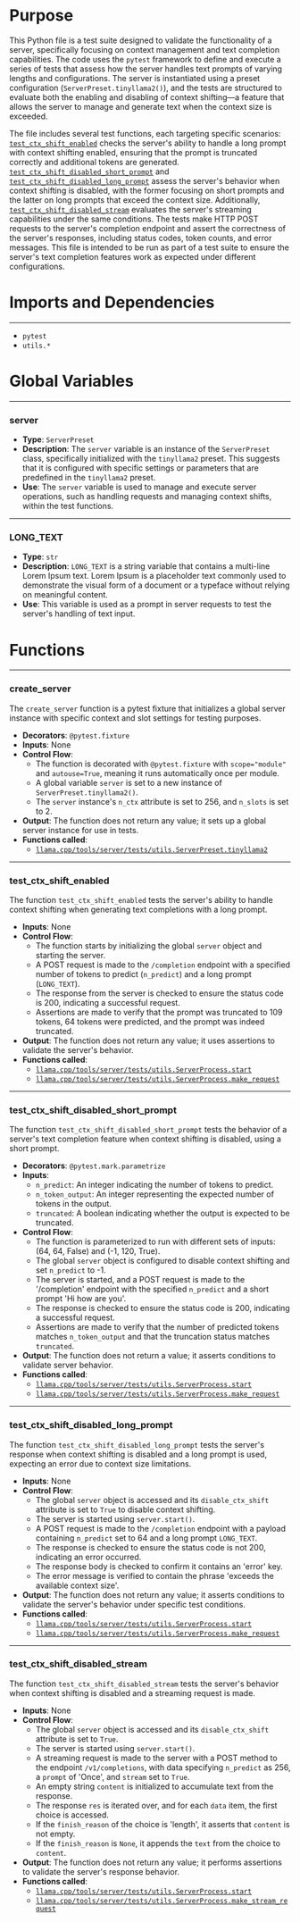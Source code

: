# Purpose
This Python file is a test suite designed to validate the functionality of a server, specifically focusing on context management and text completion capabilities. The code uses the `pytest` framework to define and execute a series of tests that assess how the server handles text prompts of varying lengths and configurations. The server is instantiated using a preset configuration (`ServerPreset.tinyllama2()`), and the tests are structured to evaluate both the enabling and disabling of context shifting—a feature that allows the server to manage and generate text when the context size is exceeded.

The file includes several test functions, each targeting specific scenarios: [`test_ctx_shift_enabled`](#cpp/tools/server/tests/unit/test_ctx_shifttest_ctx_shift_enabled) checks the server's ability to handle a long prompt with context shifting enabled, ensuring that the prompt is truncated correctly and additional tokens are generated. [`test_ctx_shift_disabled_short_prompt`](#cpp/tools/server/tests/unit/test_ctx_shifttest_ctx_shift_disabled_short_prompt) and [`test_ctx_shift_disabled_long_prompt`](#cpp/tools/server/tests/unit/test_ctx_shifttest_ctx_shift_disabled_long_prompt) assess the server's behavior when context shifting is disabled, with the former focusing on short prompts and the latter on long prompts that exceed the context size. Additionally, [`test_ctx_shift_disabled_stream`](#cpp/tools/server/tests/unit/test_ctx_shifttest_ctx_shift_disabled_stream) evaluates the server's streaming capabilities under the same conditions. The tests make HTTP POST requests to the server's completion endpoint and assert the correctness of the server's responses, including status codes, token counts, and error messages. This file is intended to be run as part of a test suite to ensure the server's text completion features work as expected under different configurations.
# Imports and Dependencies

---
- `pytest`
- `utils.*`


# Global Variables

---
### server
- **Type**: `ServerPreset`
- **Description**: The `server` variable is an instance of the `ServerPreset` class, specifically initialized with the `tinyllama2` preset. This suggests that it is configured with specific settings or parameters that are predefined in the `tinyllama2` preset.
- **Use**: The `server` variable is used to manage and execute server operations, such as handling requests and managing context shifts, within the test functions.


---
### LONG\_TEXT
- **Type**: `str`
- **Description**: `LONG_TEXT` is a string variable that contains a multi-line Lorem Ipsum text. Lorem Ipsum is a placeholder text commonly used to demonstrate the visual form of a document or a typeface without relying on meaningful content.
- **Use**: This variable is used as a prompt in server requests to test the server's handling of text input.


# Functions

---
### create\_server<!-- {{#callable:llama.cpp/tools/server/tests/unit/test_ctx_shift.create_server}} -->
The `create_server` function is a pytest fixture that initializes a global server instance with specific context and slot settings for testing purposes.
- **Decorators**: `@pytest.fixture`
- **Inputs**: None
- **Control Flow**:
    - The function is decorated with `@pytest.fixture` with `scope="module"` and `autouse=True`, meaning it runs automatically once per module.
    - A global variable `server` is set to a new instance of `ServerPreset.tinyllama2()`.
    - The `server` instance's `n_ctx` attribute is set to 256, and `n_slots` is set to 2.
- **Output**: The function does not return any value; it sets up a global server instance for use in tests.
- **Functions called**:
    - [`llama.cpp/tools/server/tests/utils.ServerPreset.tinyllama2`](../utils.py.driver.md#ServerPresettinyllama2)


---
### test\_ctx\_shift\_enabled<!-- {{#callable:llama.cpp/tools/server/tests/unit/test_ctx_shift.test_ctx_shift_enabled}} -->
The function `test_ctx_shift_enabled` tests the server's ability to handle context shifting when generating text completions with a long prompt.
- **Inputs**: None
- **Control Flow**:
    - The function starts by initializing the global `server` object and starting the server.
    - A POST request is made to the `/completion` endpoint with a specified number of tokens to predict (`n_predict`) and a long prompt (`LONG_TEXT`).
    - The response from the server is checked to ensure the status code is 200, indicating a successful request.
    - Assertions are made to verify that the prompt was truncated to 109 tokens, 64 tokens were predicted, and the prompt was indeed truncated.
- **Output**: The function does not return any value; it uses assertions to validate the server's behavior.
- **Functions called**:
    - [`llama.cpp/tools/server/tests/utils.ServerProcess.start`](../utils.py.driver.md#ServerProcessstart)
    - [`llama.cpp/tools/server/tests/utils.ServerProcess.make_request`](../utils.py.driver.md#ServerProcessmake_request)


---
### test\_ctx\_shift\_disabled\_short\_prompt<!-- {{#callable:llama.cpp/tools/server/tests/unit/test_ctx_shift.test_ctx_shift_disabled_short_prompt}} -->
The function `test_ctx_shift_disabled_short_prompt` tests the behavior of a server's text completion feature when context shifting is disabled, using a short prompt.
- **Decorators**: `@pytest.mark.parametrize`
- **Inputs**:
    - `n_predict`: An integer indicating the number of tokens to predict.
    - `n_token_output`: An integer representing the expected number of tokens in the output.
    - `truncated`: A boolean indicating whether the output is expected to be truncated.
- **Control Flow**:
    - The function is parameterized to run with different sets of inputs: (64, 64, False) and (-1, 120, True).
    - The global `server` object is configured to disable context shifting and set `n_predict` to -1.
    - The server is started, and a POST request is made to the '/completion' endpoint with the specified `n_predict` and a short prompt 'Hi how are you'.
    - The response is checked to ensure the status code is 200, indicating a successful request.
    - Assertions are made to verify that the number of predicted tokens matches `n_token_output` and that the truncation status matches `truncated`.
- **Output**: The function does not return a value; it asserts conditions to validate server behavior.
- **Functions called**:
    - [`llama.cpp/tools/server/tests/utils.ServerProcess.start`](../utils.py.driver.md#ServerProcessstart)
    - [`llama.cpp/tools/server/tests/utils.ServerProcess.make_request`](../utils.py.driver.md#ServerProcessmake_request)


---
### test\_ctx\_shift\_disabled\_long\_prompt<!-- {{#callable:llama.cpp/tools/server/tests/unit/test_ctx_shift.test_ctx_shift_disabled_long_prompt}} -->
The function `test_ctx_shift_disabled_long_prompt` tests the server's response when context shifting is disabled and a long prompt is used, expecting an error due to context size limitations.
- **Inputs**: None
- **Control Flow**:
    - The global `server` object is accessed and its `disable_ctx_shift` attribute is set to `True` to disable context shifting.
    - The server is started using `server.start()`.
    - A POST request is made to the `/completion` endpoint with a payload containing `n_predict` set to 64 and a long prompt `LONG_TEXT`.
    - The response is checked to ensure the status code is not 200, indicating an error occurred.
    - The response body is checked to confirm it contains an 'error' key.
    - The error message is verified to contain the phrase 'exceeds the available context size'.
- **Output**: The function does not return any value; it asserts conditions to validate the server's behavior under specific test conditions.
- **Functions called**:
    - [`llama.cpp/tools/server/tests/utils.ServerProcess.start`](../utils.py.driver.md#ServerProcessstart)
    - [`llama.cpp/tools/server/tests/utils.ServerProcess.make_request`](../utils.py.driver.md#ServerProcessmake_request)


---
### test\_ctx\_shift\_disabled\_stream<!-- {{#callable:llama.cpp/tools/server/tests/unit/test_ctx_shift.test_ctx_shift_disabled_stream}} -->
The function `test_ctx_shift_disabled_stream` tests the server's behavior when context shifting is disabled and a streaming request is made.
- **Inputs**: None
- **Control Flow**:
    - The global `server` object is accessed and its `disable_ctx_shift` attribute is set to `True`.
    - The server is started using `server.start()`.
    - A streaming request is made to the server with a POST method to the endpoint `/v1/completions`, with data specifying `n_predict` as 256, a `prompt` of 'Once', and `stream` set to `True`.
    - An empty string `content` is initialized to accumulate text from the response.
    - The response `res` is iterated over, and for each `data` item, the first choice is accessed.
    - If the `finish_reason` of the choice is 'length', it asserts that `content` is not empty.
    - If the `finish_reason` is `None`, it appends the `text` from the choice to `content`.
- **Output**: The function does not return any value; it performs assertions to validate the server's response behavior.
- **Functions called**:
    - [`llama.cpp/tools/server/tests/utils.ServerProcess.start`](../utils.py.driver.md#ServerProcessstart)
    - [`llama.cpp/tools/server/tests/utils.ServerProcess.make_stream_request`](../utils.py.driver.md#ServerProcessmake_stream_request)


